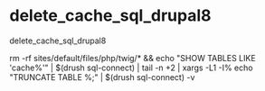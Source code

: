 # delete_cache_sql_drupal8
delete_cache_sql_drupal8

rm -rf sites/default/files/php/twig/* && echo "SHOW TABLES LIKE 'cache%'" | $(drush sql-connect) | tail -n +2 | xargs -L1 -I% echo "TRUNCATE TABLE %;" | $(drush sql-connect) -v
